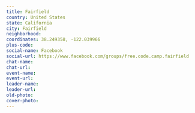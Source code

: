 ```yaml
---
title: Fairfield
country: United States
state: California
city: Fairfield
neighborhood: 
coordinates: 38.249358, -122.039966
plus-code:
social-name: Facebook
social-url: https://www.facebook.com/groups/free.code.camp.fairfield
chat-name:
chat-url:
event-name:
event-url:
leader-name:
leader-url:
old-photo: 
cover-photo:
---
```

